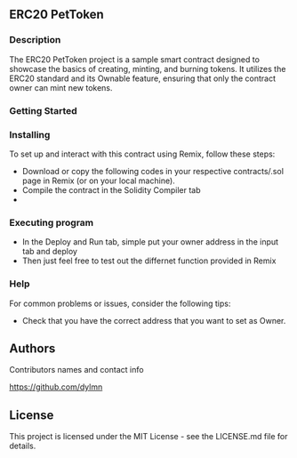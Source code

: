 ## ERC20 PetToken

### Description

The ERC20 PetToken project is a sample smart contract designed to showcase the basics of creating, minting, and burning tokens. It utilizes the ERC20 standard and its Ownable feature, ensuring that only the contract owner can mint new tokens. 

### Getting Started

### Installing

To set up and interact with this contract using Remix, follow these steps:
* Download or copy the following codes in your respective contracts/.sol page in Remix (or on your local machine).
* Compile the contract in the Solidity Compiler tab
* 
### Executing program

* In the Deploy and Run tab, simple put your owner address in the input tab and deploy
* Then just feel free to test out the differnet function provided in Remix

### Help
For common problems or issues, consider the following tips:
* Check that you have the correct address that you want to set as Owner.

## Authors

Contributors names and contact info

https://github.com/dylmn

## License

This project is licensed under the MIT License - see the LICENSE.md file for details.

